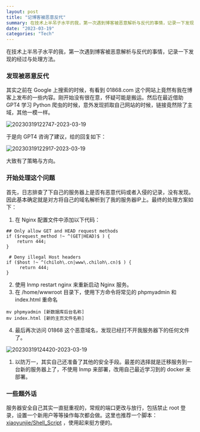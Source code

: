 ```yaml
---
layout: post
title: "记博客被恶意反代"
summary: 在技术上半吊子水平的我，第一次遇到博客被恶意解析与反代的事情，记录一下发现的经过与处理方法。
date: "2023-03-19"
categories: "Tech"
---
```


在技术上半吊子水平的我，第一次遇到博客被恶意解析与反代的事情，记录一下发现的经过与处理方法。

### 发现被恶意反代

其实之前在 Google 上搜索的时候，有看到 01868.com 这个网站上竟然有我在博客上发布的一些内容。刚开始没有很在意，怀疑可能是搬运。然后在最近借助 GPT4 学习 Python 爬虫的时候，意外发现抓取自己网站的时候，链接竟然除了主域，其他一模一样。

![20230319122747-2023-03-19](https://chilohdata.s3.bitiful.net/blog/20230319122747-2023-03-19.png "20230319122747-2023-03-19")

于是向 GPT4 咨询了建议，给的回复如下：

![20230319122917-2023-03-19](https://chilohdata.s3.bitiful.net/blog/20230319122917-2023-03-19.png "20230319122917-2023-03-19")

大致有了策略与方向。

### 开始处理这个问题

首先，日志排查了下自己的服务器上是否有恶意代码或者入侵的记录，没有发现。因此基本确定就是对方将自己的域名解析到了我的服务器IP上。最终的处理方案如下：

1. 在 Nginx 配置文件中添加以下代码：

```
## Only allow GET and HEAD request methods
if ($request_method !~ ^(GET|HEAD)$ ) {
    return 444;
}
        
 # Deny illegal Host headers
if ($host !~ ^(chiloh\.cn|www\.chiloh\.cn)$ ) {
     return 444;
}
```

2. 使用 lnmp restart nginx 来重新启动 Nginx 服务。
3. 在 /home/wwwroot 目录下，使用下方命令将常见的 phpmyadmin 和 index.html 重命名

```
mv phpmyadmin [新数据库后台名称]
mv index.html [新的主页文件名称]
```

4. 最后再次访问 01868 这个恶意域名，发现已经打不开我服务器下的任何文件了。

![20230319124420-2023-03-19](https://chilohdata.s3.bitiful.net/blog/20230319124420-2023-03-19.png "20230319124420-2023-03-19")

1. 以防万一，其实自己还准备了其他的安全手段。最差的选择就是迁移服务到一台新的服务器上了，不使用 lnmp 来部署，改用自己最近学习到的 docker 来部署。

### 一些题外话

服务器安全自己其实一直挺重视的，常规的端口更改与放行，包括禁止 root 登录，设置一个新用户等等操作每次都会做。这里也推荐一个脚本：[xiaoyunjie/Shell\_Script](https://github.com/xiaoyunjie/Shell_Script) ，使用起来挺方便的。
